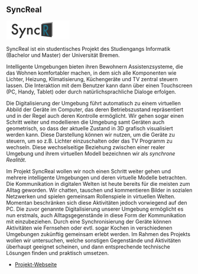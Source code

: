 ## SyncReal

<p class="logo"><img src="assets/img/syncreal.png" /></p>

SyncReal ist ein studentisches Projekt des Studiengangs Informatik (Bachelor und Master) der Universität Bremen.

Intelligente Umgebungen bieten ihren Bewohnern Assistenzsysteme, die das Wohnen komfortabler machen, 
in dem sich alle Komponenten wie Lichter, Heizung, Klimatisierung, Küchengeräte und TV zentral steuern lassen. 
Die Interaktion mit dem Benutzer kann dann über einen Touchscreen (PC, Handy, Tablet) oder durch natürlichsprachliche Dialoge erfolgen.

Die Digitalisierung der Umgebung führt automatisch zu einem virtuellen Abbild der Geräte im Computer, das deren 
Betriebszustand repräsentiert und in der Regel auch deren Kontrolle ermöglicht. Wir gehen sogar einen Schritt weiter 
und modellieren die Umgebung samt Geräten auch geometrisch, so dass der aktuelle Zustand in 3D grafisch visualisiert werden kann. 
Diese Darstellung können wir nutzen, um die Geräte zu steuern, um so z.B. Lichter einzuschalten oder das TV Programm zu wechseln. 
Diese wechselseitige Beziehung zwischen einer realer Umgebung und ihrem virtuellen Modell bezeichnen wir als *synchrone Realität*.

Im Projekt SyncReal wollen wir noch einen Schritt weiter gehen und mehrere intelligente Umgebungen und deren virtuelle Modelle betrachten. 
Die Kommunikation in digitalen Welten ist heute bereits für die meisten zum Alltag geworden. Wir chatten, tauschen und kommentieren Bilder 
in sozialen Netzwerken und spielen gemeinsam Rollenspiele in virtuellen Welten. Momentan beschränken sich diese Aktivitäten jedoch 
vorwiegend auf den PC. Die zuvor genannte Digitalisierung unserer Umgebung ermöglicht es nun erstmals, auch Alltagsgegenstände in diese 
Form der Kommunikation mit einzubeziehen. Durch eine Synchronisierung der Geräte können Aktivitäten wie Fernsehen oder evtl. sogar Kochen in 
verschiedenen Umgebungen zukünftig gemeinsam erlebt werden. 
Im Rahmen des Projekts wollen wir untersuchen, welche sonstigen Gegenstände und Aktivitäten überhaupt geeignet scheinen, und dann 
entsprechende technische Lösungen finden und praktisch umsetzen.

- [Projekt-Webseite](http://syncreal.de)
